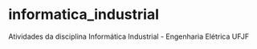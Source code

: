 # informatica_industrial
Atividades da disciplina Informática Industrial - Engenharia Elétrica UFJF
